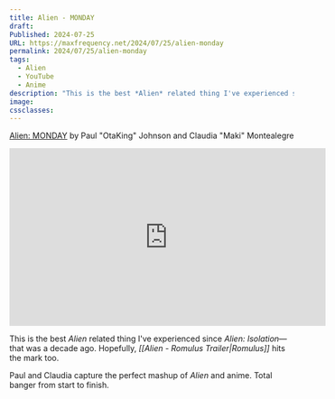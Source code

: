```yaml
---
title: Alien - MONDAY
draft: 
Published: 2024-07-25
URL: https://maxfrequency.net/2024/07/25/alien-monday
permalink: 2024/07/25/alien-monday
tags:
  - Alien
  - YouTube
  - Anime
description: "This is the best *Alien* related thing I've experienced since *Alien: Isolation*—that was a decade ago."
image: 
cssclasses:
---
```

[Alien: MONDAY](https://youtube.com/watch?v=ShGElGusepA) by Paul "OtaKing" Johnson and Claudia "Maki" Montealegre

<div class=iframe-container>
<iframe width="560" height="315" src="https://www.youtube-nocookie.com/embed/ShGElGusepA?si=0Pi580J4VyzjqWoh" title="YouTube video player" frameborder="0" allow="accelerometer; autoplay; clipboard-write; encrypted-media; gyroscope; picture-in-picture; web-share" referrerpolicy="strict-origin-when-cross-origin" allowfullscreen></iframe>
</div>

This is the best *Alien* related thing I've experienced since *Alien: Isolation*—that was a decade ago. Hopefully, *[[Alien - Romulus Trailer|Romulus]]* hits the mark too.

Paul and Claudia capture the perfect mashup of *Alien* and anime. Total banger from start to finish. 
